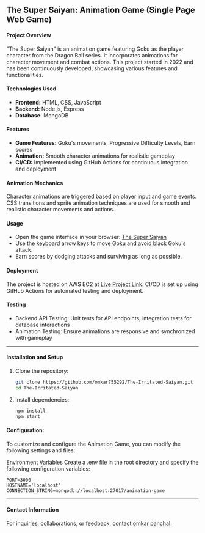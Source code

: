 ## The Super Saiyan: Animation Game (Single Page Web Game)

#### Project Overview

"The Super Saiyan" is an animation game featuring Goku as the player character from the Dragon Ball series. It incorporates animations for character movement and combat actions. This project started in 2022 and has been continuously developed, showcasing various features and functionalities.

#### Technologies Used

- **Frontend:** HTML, CSS, JavaScript
- **Backend:** Node.js, Express
- **Database:** MongoDB

#### Features

- **Game Features:** Goku's movements, Progressive Difficulty Levels, Earn scores
- **Animation:** Smooth character animations for realistic gameplay
- **CI/CD:** Implemented using GitHub Actions for continuous integration and deployment

####  Animation Mechanics
Character animations are triggered based on player input and game events. CSS transitions and sprite animation techniques are used for smooth and realistic character movements and actions.

#### Usage

- Open the game interface in your browser: [The Super Saiyan](http://13.53.187.244:9003/)
- Use the keyboard arrow keys to move Goku and avoid black Goku's attack.
- Earn scores by dodging attacks and surviving as long as possible.

#### Deployment

The project is hosted on AWS EC2 at [Live Project Link](http://13.53.187.244:9003/). 
CI/CD is set up using GitHub Actions for automated testing and deployment.

#### Testing

- Backend API Testing: Unit tests for API endpoints, integration tests for database interactions
- Animation Testing: Ensure animations are responsive and synchronized with gameplay



------------


#### Installation and Setup

1. Clone the repository:
   ```bash
   git clone https://github.com/omkar755292/The-Irritated-Saiyan.git
   cd The-Irritated-Saiyan
   ```

2. Install dependencies:
   ```bash
   npm install
   npm start
   ```

#### Configuration:
To customize and configure the Animation Game, you can modify the following settings and files:

Environment Variables
Create a .env file in the root directory and specify the following configuration variables:
   ```plaintext
   PORT=3000
   HOSTNAME='localhost'
   CONNECTION_STRING=mongodb://localhost:27017/animation-game
   ```

------------

#### Contact Information
For inquiries, collaborations, or feedback, contact [omkar panchal](mailto:omkarpanchal.cse@gmail.com).
